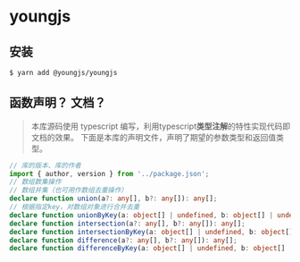 # youngjs

## 安装

```sh
$ yarn add @youngjs/youngjs
```

## 函数声明？ 文档？

> 本库源码使用 typescript 编写，利用typescript**类型注解**的特性实现代码即文档的效果。
> 下面是本库的声明文件，声明了期望的参数类型和返回值类型。

```ts
// 库的版本、库的作者
import { author, version } from '../package.json';
// 数组数集操作
// 数组并集（也可用作数组去重操作）
declare function union(a?: any[], b?: any[]): any[];
// 根据指定key，对数组对象进行合并去重
declare function unionByKey(a: object[] | undefined, b: object[] | undefined, key: string): object[];
declare function intersection(a?: any[], b?: any[]): any[];
declare function intersectionByKey(a: object[] | undefined, b: object[] | undefined, key: string, unionKey?: string): object[];
declare function difference(a?: any[], b?: any[]): any[];
declare function differenceByKey(a: object[] | undefined, b: object[] | undefined, key: string): object[];
```
